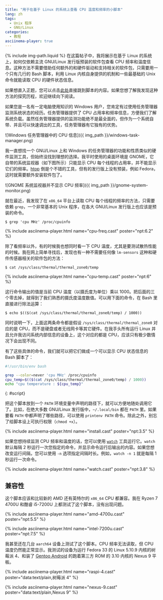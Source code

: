 ```yaml
---
title: "用于在基于 Linux 的系统上查看 CPU 温度和频率的小脚本"
lang: zh
tags:
  - Unix 程序
  - GNU/Linux
categories:
  - 教程
asciinema-player: true
---
```

{% include img-path.liquid %}
在这篇帖子中，我将展示在基于 Linux 的系统上，如何仅依赖主流 GNU/Linux 发行版预装的软件包查看 CPU 频率和温度信息。这种方法不需要借助任何额外的和硬件驱动和支持相关的软件包，只需要用一个只有几行的 Bash 脚本，利用 Linux 内核自身提供的机制和一些最基础的 Unix 命令就能读取 CPU 的硬件状态信息。

如果想直入正题，您可以点击[此处][script]直接跳到脚本的内容。如果您想了解我发现这种方法的探究历程，欢迎继续向下阅读。

[script]: #script

如果您是一名有一定电脑使用知识的 Windows 用户，您肯定有过使用任务管理器监测系统状态的经历。任务管理器提供了 CPU 占用率和频率信息，方便我们了解系统负载。虽然任务管理器提供的监测功能绝不是最全面的，但作为一个系统自带、并且可以快速调出的工具，任务管理器有它独有的优势。

![Windows 任务管理器中的 CPU 信息]({{ img_path }}/windows-task-manager.png)

我一直想找一个 GNU/Linux 上和 Windows 的任务管理器的功能和性质类似的硬件监测工具，但始终没找到理想的选择。我平时使用的桌面环境是 GNOME，它自带的系统监视器（如下图所示）只能显示 CPU 每个线程的占用率，并不能显示它们的频率。[htop][htop] 倒是个不错的工具，但有的发行版上没有预装，例如 Fedora，这时就需要额外安装软件包了。

[htop]: https://htop.dev/

![GNOME 系统监视器并不显示 CPU 频率]({{ img_path }}/gnome-system-monitor.png)

就在最近，我发现了在 `x86_64` 平台上读取 CPU 每个线程的频率的方法，只需要依赖 `grep`，一个非常基本的 Unix 程序，在各大 GNU/Linux 发行版上也应该是预装的命令。

```console
$ grep 'cpu MHz' /proc/cpuinfo
```

{% include asciinema-player.html name="cpu-freq.cast" poster="npt:6.2" %}

除了看频率以外，有的时候我也想同时看一下 CPU 温度，尤其是要测试散热性能的时候。我在网上简单寻找后，发现也有一种不需要任何像 `lm-sensors` 这种和硬件传感器相关的软件包的方法：

```console
$ cat /sys/class/thermal/thermal_zone0/temp
```

{% include asciinema-player.html name="cpu-temp.cast" poster="npt:6" %}

这行命令输出的值是当前 CPU 温度（以摄氏度为单位）乘以 1000。把后面的三个零去掉，就得到了我们熟悉的摄氏度温度数值。可以用下面的命令，在 Bash 里直接进行除法运算：

```console
$ echo $(($(cat /sys/class/thermal/thermal_zone0/temp) / 1000))
```

同时说明一下，上面这两条命令都是假设 `/sys/class/thermal/thermal_zone0` 对应的是 CPU，而不是硬盘或者无线网卡等其它硬件。在我手头所有运行 Linux 并且允许我访问系统内部信息的设备上，这个对应的都是 CPU，应该只有极少数情况下会出现不同。

有了这些具体的命令，我们就可以把它们做成一个可以显示 CPU 状态信息的 Bash 脚本了：

```bash
#!/usr/bin/env bash

grep --color=never 'cpu MHz' /proc/cpuinfo
cpu_temp=$(($(cat /sys/class/thermal/thermal_zone0/temp) / 1000))
echo "cpu temperature : ${cpu_temp}"
```
{: #script}

把这个脚本放到一个 `PATH` 环境变量中声明的路径下，就可以方便地随处调用它了。比如，在绝大多数 GNU/Linux 发行版中，`~/.local/bin` 都在 `PATH` 里。如果要看 `PATH` 中都声明了哪些路径，可以使用 `printenv PATH` 命令。除此之外，别忘了给脚本设上可执行权限（`chmod +x`）。

{% include asciinema-player.html name="install.cast" poster="npt:3.5" %}

如果您想持续监测 CPU 频率和温度的话，您可以使用 [`watch`][watch] 工具运行它。`watch` 默认每隔 2 秒运行一次您指定的命令，并显示命令运行后输出的内容。如果您想改变运行间隔，您可以使用 `-n` 选项指定间隔时长。例如，`watch -n 1` 就是每隔 1 秒运行一次命令。

[watch]: https://man.archlinux.org/man/watch.1

{% include asciinema-player.html name="watch.cast" poster="npt:3.8" %}

## 兼容性

这个脚本应该和比较新的 AMD 还有英特尔的 `x86_64` CPU 都兼容。我在 Ryzen 7 4700U 和酷睿 i5-7200U 上都测试了这个脚本，没有出现问题。

{% include asciinema-player.html name="amd-4700u.cast" poster="npt:5.5" %}

{% include asciinema-player.html name="intel-7200u.cast" poster="npt:7.5" %}

我甚至还在几台 `aarch64` 设备上测试了这个脚本。CPU 频率无法读取，但 CPU 温度仍然能正常显示。我测试的设备为运行 Fedora 33 的 Linux 5.10.9 内核的树莓派 4、和装了 [Gentoo Android][gentoo-android] 的跑着第三方 ROM 的 3.10 内核的 Nexus 9 平板。

[gentoo-android]: https://wiki.gentoo.org/wiki/Project:Android

{% include asciinema-player.html name="raspi-4.cast"
    poster="data:text/plain,树莓派 4" %}

{% include asciinema-player.html name="nexus-9.cast"
    poster="data:text/plain,Nexus 9" %}
